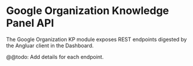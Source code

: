 # Google Organization Knowledge Panel API

The Google Organization KP module exposes REST endpoints digested by the Angluar client in the Dashboard.

@@todo: Add details for each endpoint.